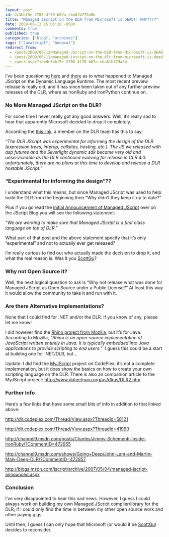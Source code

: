 ```yaml
---
layout: post
id: dc3bbf5e-2708-4f70-b67a-cba6fb779a8b
title: "Managed JScript on the DLR from Microsoft is DEAD!! WHY?!??"
date: 2009-06-12 15:03:28 -0500
comments: true
published: true
categories: ["blog", "archives"]
tags: ["JavaScript", "General"]
redirect_from: 
  - /post/2009/06/12/Managed-JScript-on-the-DLR-from-Microsoft-is-DEAD-Why
  - /post/2009/06/12/managed-jscript-on-the-dlr-from-microsoft-is-dead-why
  - /post.aspx?id=dc3bbf5e-2708-4f70-b67a-cba6fb779a8b
---
```

<!-- more -->
<p>I’ve been questioning <a href="http://stackoverflow.com/questions/775339/where-can-you-download-managed-jscript-for-the-dlr" target="_blank">here</a> and <a href="http://channel9.msdn.com/shows/Going+Deep/John-Lam-and-Martin-Maly-Deep-DLR/?CommentID=472957" target="_blank">there</a> as to what happened to Managed JScript on the Dynamic Language Runtime. The most recent preview release is really old, and it has since been taken out of any further preview releases of the DLR, where as IronRuby and IronPython continue on.</p>  <h3>No More Managed JScript on the DLR?</h3>  <p>For some time I never really got any good answers. Well, it’s really sad to hear that apparently Microsoft decided to drop it completely.</p>  <p>According the <a href="http://dlr.codeplex.com/Thread/View.aspx?ThreadId=58121" target="_blank">this link</a>, a member on the DLR team has this to say:</p>  <p><em>“The DLR JScript was experimental for informing the design of the DLR (expression trees, interop, callsites, hosting, etc.). The JS we released with asp futures and the Silverlight dynamic sdk became very old and unserviceable as the DLR continued evolving for release in CLR 4.0. unfortunately, there are no plans at this time to develop and release a DLR hostable JScript.”</em></p>  <h3>“Experimental for informing the design”??</h3>  <p>I understand what this means, but since Managed JScript was used to help build the DLR from the beginning then “Why didn’t they keep it up to date?”</p>  <p>Plus if you go read the <a href="http://blogs.msdn.com/jscript/archive/2007/05/04/managed-jscript-announced.aspx" target="_blank">Initial Announcement of Managed JScript</a> over on the JScript Blog you will see the following statement:</p>  <p><em>“We are working to make sure that Managed JScript is a first class language on top of DLR.”</em></p>  <p>What part of that post and the above statement specify that it’s only “experimental” and not to actually ever get released?</p>  <p>I’m really curious to find out who actually made the decision to drop it, and what the real reason is. Was it you <a href="http://weblogs.asp.net/scottgu/" target="_blank">ScottGu</a>?</p>  <h3>Why not Open Source it?</h3>  <p>Well, the next logical question to ask is “Why not release what was done for Managed JScript as Open Source under a Public License?” At least this way it would allow the community to take it and run with it.</p>  <h3>Are there Alternative Implementations?</h3>  <p>None that I could find for .NET and/or the DLR. If you know of any, please let me know!</p>  <p>I did however find the <a href="http://www.mozilla.org/rhino/" target="_blank">Rhino project from Mozilla</a>, but it’s for Java. According to Mozilla, <em>“Rhino is an open-source implementation of JavaScript written entirely in Java. It is typically embedded into Java applications to provide scripting to end users.”&#160; </em>I guess this could be a start at building one for .NET/DLR, but…</p>  <p>Update: I did find the <a href="http://myjscript.codeplex.com/" target="_blank">MyJScript</a> project on CodePlex; it’s not a complete implemenation, but it does show the basics on how to create your own scripting language on the DLR. There is also an companion article to the MyJScript project: <a title="http://www.dotnetguru.org/us/dlrus/DLR2.htm" href="http://www.dotnetguru.org/us/dlrus/DLR2.htm">http://www.dotnetguru.org/us/dlrus/DLR2.htm</a></p>  <h3>Further Info</h3>  <p>Here’s a few links that have some small bits of info in addition to that linked above:</p>  <p><a title="http://dlr.codeplex.com/Thread/View.aspx?ThreadId=58121" href="http://dlr.codeplex.com/Thread/View.aspx?ThreadId=58121">http://dlr.codeplex.com/Thread/View.aspx?ThreadId=58121</a></p>  <p><a title="http://dlr.codeplex.com/Thread/View.aspx?ThreadId=41990" href="http://dlr.codeplex.com/Thread/View.aspx?ThreadId=41990">http://dlr.codeplex.com/Thread/View.aspx?ThreadId=41990</a></p>  <p><a title="http://channel9.msdn.com/posts/Charles/Jimmy-Schementi-Inside-IronRuby/?CommentID=472955" href="http://channel9.msdn.com/posts/Charles/Jimmy-Schementi-Inside-IronRuby/?CommentID=472955">http://channel9.msdn.com/posts/Charles/Jimmy-Schementi-Inside-IronRuby/?CommentID=472955</a></p>  <p><a title="http://channel9.msdn.com/shows/Going+Deep/John-Lam-and-Martin-Maly-Deep-DLR/?CommentID=472957" href="http://channel9.msdn.com/shows/Going+Deep/John-Lam-and-Martin-Maly-Deep-DLR/?CommentID=472957">http://channel9.msdn.com/shows/Going+Deep/John-Lam-and-Martin-Maly-Deep-DLR/?CommentID=472957</a></p>  <p><a title="http://blogs.msdn.com/jscript/archive/2007/05/04/managed-jscript-announced.aspx" href="http://blogs.msdn.com/jscript/archive/2007/05/04/managed-jscript-announced.aspx">http://blogs.msdn.com/jscript/archive/2007/05/04/managed-jscript-announced.aspx</a></p>  <h3>Conclusion</h3>  <p>I’ve very disappointed to hear this sad news. However, I guess I could always work on building my own Managed JScript compiler/library for the DLR; if I could only find the time in between my other open source work and other paying gigs.</p>  <p>Until then, I guess I can only hope that Microsoft (or would it be <a href="http://weblogs.asp.net/scottgu/" target="_blank">ScottGu</a>) decides to reconsider.</p>
